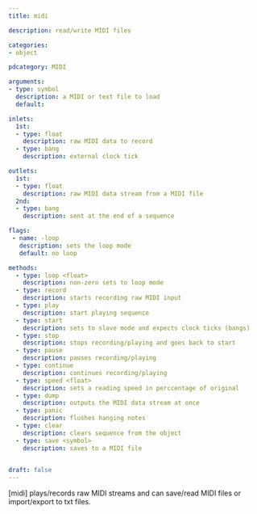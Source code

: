 ```yaml
---
title: midi

description: read/write MIDI files

categories:
- object

pdcategory: MIDI

arguments:
- type: symbol
  description: a MIDI or text file to load
  default:

inlets:
  1st:
  - type: float
    description: raw MIDI data to record
  - type: bang
    description: external clock tick

outlets:
  1st:
  - type: float
    description: raw MIDI data stream from a MIDI file
  2nd:
  - type: bang
    description: sent at the end of a sequence

flags: 
 - name: -loop
   description: sets the loop mode
   default: no loop

methods:
  - type: loop <float>
    description: non-zero sets to loop mode
  - type: record
    description: starts recording raw MIDI input
  - type: play
    description: start playing sequence
  - type: start
    description: sets to slave mode and expects clock ticks (bangs)
  - type: stop
    description: stops recording/playing and goes back to start
  - type: pause
    description: pauses recording/playing
  - type: continue
    description: continues recording/playing
  - type: speed <float>
    description: sets a reading speed in perccentage of original
  - type: dump
    description: outputs the MIDI data stream at once
  - type: panic
    description: flushes hanging notes
  - type: clear
    description: clears sequence from the object
  - type: save <symbol>
    description: saves to a MIDI file
 

draft: false
---
```


[midi] plays/records raw MIDI streams and can save/read MIDI files or import/export to txt files.

